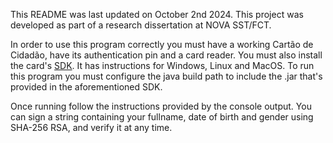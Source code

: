 This README was last updated on October 2nd 2024. This project was developed as part of a research dissertation at NOVA SST/FCT.

In order to use this program correctly you must have a working Cartão de Cidadão, have its authentication pin and a card reader.
You must also install the card's [SDK](https://amagovpt.github.io/docs.autenticacao.gov/manual_sdk.html). It has instructions for Windows, Linux and MacOS.
To run this program you must configure the java build path to include the .jar that's provided in the aforementioned SDK.

Once running follow the instructions provided by the console output.
You can sign a string containing your fullname, date of birth and gender using SHA-256 RSA, and verify it at any time.



